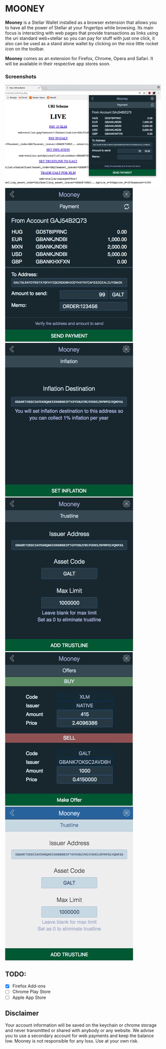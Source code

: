 # MOONEY

**Mooney** is a Stellar Wallet installed as a browser extension that allows you to have all the power of Stellar at your fingertips while browsing. Its main focus is interacting with web pages that provide transactions as links using the uri standard web+stellar so you can pay for stuff with just one click, it also can be used as a stand alone wallet by clicking on the nice little rocket icon on the toolbar.

**Mooney** comes as an extension for Firefox, Chrome, Opera and Safari. It will be available in their respective app stores soon.

### Screenshots

![screenshot](./shots/mooney.jpg)
![screenshot](./shots/mooney1.jpg)
![screenshot](./shots/mooney2.jpg)
![screenshot](./shots/mooney3.jpg)
![screenshot](./shots/mooney4.jpg)
![screenshot](./shots/mooney5.jpg)

## TODO:

- [x] Firefox Add-ons
- [ ] Chrome Play Store
- [ ] Apple App Store

## Disclaimer

Your account information will be saved on the keychain or chrome storage and never transmitted or shared with anybody or any website. We advise you to use a secondary account for web payments and keep the balance low. Mooney is not responsible for any loss. Use at your own risk.

